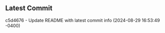
## Latest Commit
c5d4676 - Update README with latest commit info (2024-08-29 16:53:49 -0400) <Yunxi-Zhou>
